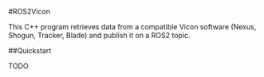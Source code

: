 #ROS2Vicon

This C++ program retrieves data from a compatible Vicon software (Nexus, Shogun, Tracker, Blade) and publish it on a ROS2 topic.

##Quickstart

TODO

